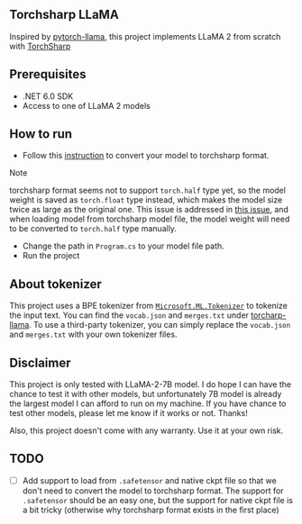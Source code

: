 ## Torchsharp LLaMA

Inspired by [pytorch-llama](https://github.com/hkproj/pytorch-llama), this project implements LLaMA 2 from scratch with [TorchSharp](https://github.com/dotnet/TorchSharp)

## Prerequisites

- .NET 6.0 SDK
- Access to one of LLaMA 2 models

## How to run

- Follow this [instruction](https://github.com/dotnet/TorchSharp/wiki/Sharing-Model-Data-between-PyTorch-and-TorchSharp) to convert your model to torchsharp format.

> [!NOTE]
> torchsharp format seems not to support `torch.half` type yet, so the model weight is saved as `torch.float` type instead, which makes the model size twice as large as the original one. This issue is addressed in [this issue](https://github.com/dotnet/TorchSharp/issues/1204), and when loading model from torchsharp model file, the model weight will need to be converted to `torch.half` type manually.

- Change the path in `Program.cs` to your model file path.
- Run the project

## About tokenizer
This project uses a BPE tokenizer from [`Microsoft.ML.Tokenizer`](https://learn.microsoft.com/en-us/dotnet/api/microsoft.ml.tokenizers.tokenizer?view=ml-dotnet-preview) to tokenize the input text. You can find the `vocab.json` and `merges.txt` under [torcharp-llama](Torchsharp-llama). To use a third-party tokenizer, you can simply replace the `vocab.json` and `merges.txt` with your own tokenizer files.

## Disclaimer
This project is only tested with LLaMA-2-7B model. I do hope I can have the chance to test it with other models, but unfortunately 7B model is already the largest model I can afford to run on my machine. If you have chance to test other models, please let me know if it works or not. Thanks!

Also, this project doesn't come with any warranty. Use it at your own risk.

## TODO
- [ ] Add support to load from `.safetensor` and native ckpt file so that we don't need to convert the model to torchsharp format. The support for `.safetensor` should be an easy one, but the support for native ckpt file is a bit tricky (otherwise why torchsharp format exists in the first place)
